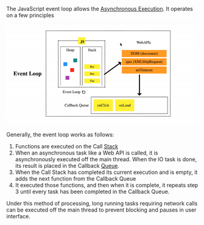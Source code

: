 

The JavaScript event loop allows the [Asynchronous Execution](../Asynchronous%20Execution.md). It operates on a few principles

![](../../Attachments/Pasted%20image%2020220414004459.png)

Generally, the event loop works as follows:

1. Functions are executed on the Call [Stack](../C/The%20Stack%20&%20The%20Heap.md)
2. When an asynchronous task like a Web API is called, it is asynchronously executed off the main thread. When the IO task is done, its result is placed in the Callback [Queue](../../Data%20Structures%20&%20Algorithms/Data%20Structures/Queues.md).
3. When the Call Stack has completed its current execution and is empty, it adds the next function from the Callback Queue
4. It executed those functions, and then when it is complete, it repeats step 3 until every task has been completed in the Callback Queue.

Under this method of processing, long running tasks requiring network calls can be executed off the main thread to prevent blocking and pauses in user interface.